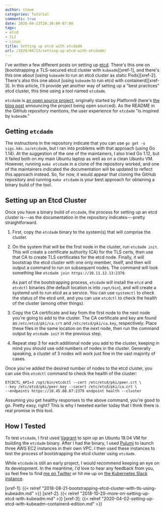 ```yaml
---
author: slowe
categories: Tutorial
comments: true
date: 2020-04-23T20:30:00-07:00
tags:
- etcd
- CLI
- Linux
title: Setting up etcd with etcdadm
url: /2020/04/23/setting-up-etcd-with-etcdadm/
---
```


I've written a few different posts on setting up [etcd][link-1]. There's this one on [bootstrapping a TLS-secured etcd cluster with `kubeadm`][xref-1], and there's this one about [using `kubeadm` to run an etcd cluster as static Pods][xref-2]. There's also this one about [using `kubeadm` to run etcd with containerd][xref-3]. In this article, I'll provide yet another way of setting up a "best practices" etcd cluster, this time using a tool named `etcdadm`.<!--more-->

`etcdadm` is [an open source project][link-2], originally started by Platform9 (here's [the blog post][link-3] announcing the project being open sourced). As the README in the GitHub repository mentions, the user experience for `etcdadm` "is inspired by `kubeadm`."

## Getting `etcdadm`

The instructions in the repository indicate that you can use `go get -u sigs.k8s.io/etcdadm`, but I ran into problems with that approach (using Go 1.14). At the suggestion of the one of the maintainers, I also tried Go 1.12, but it failed both on my main Ubuntu laptop as well as on a clean Ubuntu VM. However, running `make etcdadm` in a clone of the repository worked, and one of the maintainers indicated the documentation will be updated to reflect this approach instead. So, for now, it would appear that cloning the GitHub repository and running `make etcdadm` is your best approach for obtaining a binary build of the tool.

## Setting up an Etcd Cluster

Once you have a binary build of `etcdadm`, the process for setting up an etcd cluster is---as the documentation in the repository indicates---pretty straightforward.

1. First, copy the `etcdadm` binary to the system(s) that will comprise the cluster.
2. On the system that will be the first node in the cluster, run `etcdadm init`. This will create a certificate authority (CA) for the TLS certs, then use that CA to create TLS certificates for the etcd node. Finally, it will bootstrap the etcd cluster with one only member, itself, and then will output a command to run on subsequent nodes. The command will look something like `etcdadm join https://10.11.12.13:2379`.

    As part of the bootstrapping process, `etcdadm` will install the `etcd` and `etcdctl` binaries (the default location is into `/opt/bin`), and will create a systemd unit to run etcd as a service. You can use `systemctl` to check the status of the etcd unit, and you can use `etcdctl` to check the health of the cluster (among other things).
3. Copy the CA certificate and key from the first node to the next node you're going to add to the cluster. The CA certificate and key are found as `/etc/etcd/pki/ca.crt` and `/etc/etcd/pki/ca.key`, respectively. Place these files in the same location on the next node, then run the command output by `etcdadm init` in the previous step.
4. Repeat step 3 for each additional node you add to the cluster, keeping in mind you should use odd numbers of nodes in the cluster. Generally speaking, a cluster of 3 nodes will work just fine in the vast majority of cases.

Once you've added the desired number of nodes to the etcd cluster, you can use this `etcdctl` command to check the health of the cluster:

    ETCDCTL_API=3 /opt/bin/etcdctl --cert /etc/etcd/pki/peer.crt \
    --key /etc/etcd/pki/peer.key --cacert /etc/etcd/pki/ca.crt \
    --endpoints https://10.45.88.87:2379 endpoint health --cluster

Assuming you get healthy responses to the above command, you're good to go. Pretty easy, right? This is why I tweeted earlier today that I think there is real promise in this tool.

## How I Tested

To test `etcdadm`, I first used [Vagrant][link-7] to spin up an Ubuntu 18.04 VM for building the `etcdadm` binary. After I had the binary, I used [Pulumi][link-4] to launch three AWS EC2 instances in their own VPC. I then used these instances to test the process of bootstrapping the etcd cluster using `etcdadm`.

While `etcdadm` is still an early project, I would recommend keeping an eye on its development. In the meantime, I'd love to hear any feedback from you, so feel free to find [me on Twitter][link-5] or hit me up on [the Kubernetes Slack instance][link-6].

[link-1]: https://etcd.io/
[link-2]: https://github.com/kubernetes-sigs/etcdadm/
[link-3]: https://platform9.com/blog/were-open-sourcing-etcdadm-heres-what-it-means-for-kubernetes-in-production/
[link-4]: https://www.pulumi.com/
[link-5]: https://twitter.com/scott_lowe
[link-6]: https://kubernetes.slack.com
[link-7]: https://www.vagrantup.com
[xref-1]: {{< relref "2018-08-21-bootstrapping-etcd-cluster-with-tls-using-kubeadm.md" >}}
[xref-2]: {{< relref "2018-10-29-more-on-setting-up-etcd-with-kubeadm.md" >}}
[xref-3]: {{< relref "2020-04-02-setting-up-etcd-with-kubeadm-containerd-edition.md" >}}
